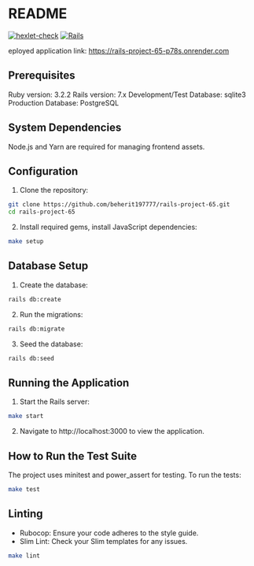 # README

[![hexlet-check](https://github.com/beherit197777/rails-project-64/actions/workflows/hexlet-check.yml/badge.svg)](https://github.com/beherit197777/rails-project-65/actions/workflows/hexlet-check.yml)
[![Rails](https://github.com/beherit197777/rails-project-64/actions/workflows/ci.yml/badge.svg)](https://github.com/beherit197777/rails-project-65/actions/workflows/ci.yml)

eployed application link: https://rails-project-65-p78s.onrender.com

<!-- This is a . The project includes features such as . -->

## Prerequisites

Ruby version: 3.2.2
Rails version: 7.x
Development/Test Database: sqlite3
Production Database: PostgreSQL

## System Dependencies

Node.js and Yarn are required for managing frontend assets.

## Configuration

1. Clone the repository:
```bash
git clone https://github.com/beherit197777/rails-project-65.git
cd rails-project-65
```
2. Install required gems, install JavaScript dependencies:
```bash
make setup
```

## Database Setup

1. Create the database:
```bash
rails db:create
```
2. Run the migrations:
```bash
rails db:migrate
```
3. Seed the database:
```bash
rails db:seed
```

## Running the Application

1. Start the Rails server:
```bash
make start
```
2. Navigate to http://localhost:3000 to view the application.

## How to Run the Test Suite

The project uses minitest and power_assert for testing. To run the tests:
```bash
make test
```

## Linting

- Rubocop: Ensure your code adheres to the style guide.
- Slim Lint: Check your Slim templates for any issues.
```bash
make lint
```